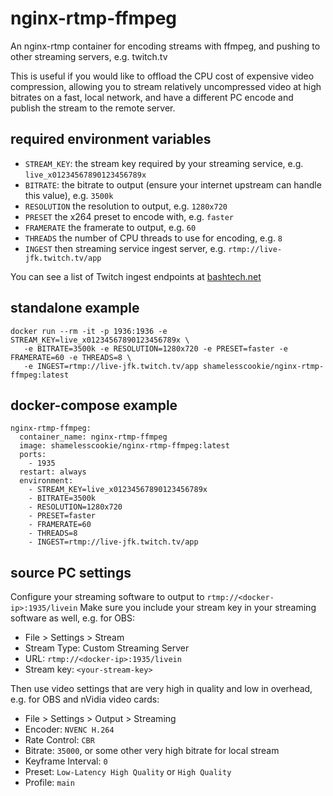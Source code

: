 # nginx-rtmp-ffmpeg

An nginx-rtmp container for encoding streams with ffmpeg, and pushing to other streaming servers, e.g. twitch.tv

This is useful if you would like to offload the CPU cost of expensive video compression,
allowing you to stream relatively uncompressed video at high bitrates on a fast, local network,
and have a different PC encode and publish the stream to the remote server.

## required environment variables

- `STREAM_KEY`: the stream key required by your streaming service, e.g. `live_x01234567890123456789x`
- `BITRATE`: the bitrate to output (ensure your internet upstream can handle this value), e.g. `3500k`
- `RESOLUTION` the resolution to output, e.g. `1280x720`
- `PRESET` the x264 preset to encode with, e.g. `faster`
- `FRAMERATE` the framerate to output, e.g. `60`
- `THREADS` the number of CPU threads to use for encoding, e.g. `8`
- `INGEST` then streaming service ingest server, e.g. `rtmp://live-jfk.twitch.tv/app`

You can see a list of Twitch ingest endpoints at [bashtech.net](https://bashtech.net/twitch/ingest.php)

## standalone example

```
docker run --rm -it -p 1936:1936 -e STREAM_KEY=live_x01234567890123456789x \
   -e BITRATE=3500k -e RESOLUTION=1280x720 -e PRESET=faster -e FRAMERATE=60 -e THREADS=8 \
   -e INGEST=rtmp://live-jfk.twitch.tv/app shamelesscookie/nginx-rtmp-ffmpeg:latest
```

## docker-compose example

```
nginx-rtmp-ffmpeg:
  container_name: nginx-rtmp-ffmpeg
  image: shamelesscookie/nginx-rtmp-ffmpeg:latest
  ports:
    - 1935
  restart: always
  environment:
    - STREAM_KEY=live_x01234567890123456789x
    - BITRATE=3500k
    - RESOLUTION=1280x720
    - PRESET=faster
    - FRAMERATE=60
    - THREADS=8
    - INGEST=rtmp://live-jfk.twitch.tv/app
```

## source PC settings

Configure your streaming software to output to `rtmp://<docker-ip>:1935/livein`
Make sure you include your stream key in your streaming software as well, e.g. for OBS:

- File > Settings > Stream
- Stream Type: Custom Streaming Server
- URL: `rtmp://<docker-ip>:1935/livein`
- Stream key: `<your-stream-key>`

Then use video settings that are very high in quality and low in overhead, e.g. for OBS and nVidia video cards:

- File > Settings > Output > Streaming
- Encoder: `NVENC H.264`
- Rate Control: `CBR`
- Bitrate: `35000`, or some other very high bitrate for local stream
- Keyframe Interval: `0`
- Preset: `Low-Latency High Quality` or `High Quality`
- Profile: `main`
